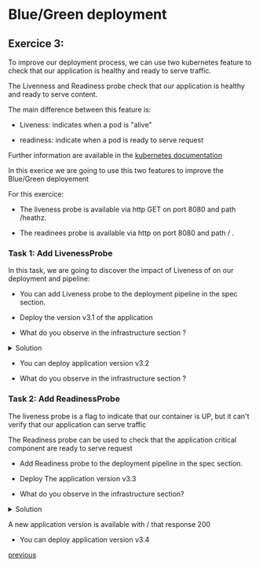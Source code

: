# Blue/Green deployment
## Exercice 3:

To improve our deployment process, we can use two kubernetes feature to check that our application is healthy and ready to serve traffic.

The Livenness and Readiness probe check that our application is healthy and ready to serve content.

The main difference between this feature is: 

* Liveness: indicates when a pod is "alive"

* readiness: indicate when a pod is ready to serve request 

Further information are available in the [kubernetes documentation](https://kubernetes.io/docs/tasks/configure-pod-container/configure-liveness-readiness-startup-probes/)

In this exerice we are going to use this two features to improve the Blue/Green deployement

For this exercice:

* The liveness probe is available via http GET on port 8080 and path /heathz. 

* The readinees probe is available via http on port 8080 and path / .

### Task 1: Add LivenessProbe

In this task, we are going to discover the impact of Liveness of on our deployment and pipeline:

* You can add Liveness probe to the deployment pipeline in the spec section. 

* Deploy the version v3.1 of the application

* What do you observe in the infrastructure section ?

<details><summary>Solution</summary>
<p>
The previous pipeline fails because our container is not ready to start 
Screen shot here 
</p>
</details>

* You can deploy application version v3.2

* What do you observe in the infrastructure section ?

### Task 2: Add ReadinessProbe

The liveness probe is a flag to indicate that our container is UP, but it can't verify that our application can serve traffic

The Readiness probe can be used to check that the application critical component are ready to serve request

* Add Readiness probe to the deployment pipeline in the spec section. 

* Deploy The application version v3.3

* What do you observe in the infrastructure section? 

<details><summary>Solution</summary>
<p>
The previous pipeline fails because / response 503
Screen shot here 
</p>
</details>

A new application version is available with / that response 200 

* You can deploy application version v3.4

[previous](../exercice2/README.md)
